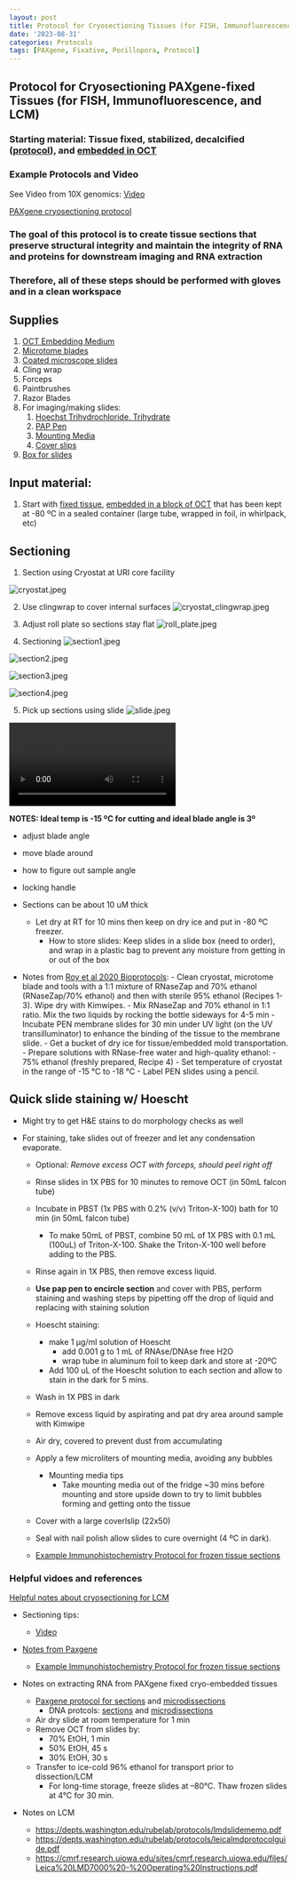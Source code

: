 ```yaml
---
layout: post
title: Protocol for Cryosectioning Tissues (for FISH, Immunofluorescence, and LCM)
date: '2023-08-31'
categories: Protocols
tags: [PAXgene, Fixative, Pocillopora, Protocol]
---
```


## Protocol for Cryosectioning PAXgene-fixed Tissues (for FISH, Immunofluorescence, and LCM)

### Starting material: Tissue fixed, stabilized, decalcified ([protocol](https://zdellaert.github.io/ZD_Putnam_Lab_Notebook/PAXgene-Fix-Decalc-Protocol/)), and [embedded in OCT](https://zdellaert.github.io/ZD_Putnam_Lab_Notebook/Cryoembedding-Protocol/)

### Example Protocols and Video

See Video from 10X genomics: [Video](https://www.youtube.com/watch?v=aNrnnmQB8y0)

[PAXgene cryosectioning protocol](https://github.com/zdellaert/ZD_Putnam_Lab_Notebook/blob/master/protocols/HB-1543-S01-001_PX20_SP_TIssue_System_Preparation_of_sections_from_PFPE_and_PFCE_tissues_for_manual_or_LMD_1015_WW.pdf)

### The goal of this protocol is to create tissue sections that preserve structural integrity and maintain the integrity of RNA and proteins for downstream imaging and RNA extraction

### Therefore, all of these steps should be performed with gloves and in a clean workspace

## Supplies
1. [OCT Embedding Medium](https://www.fishersci.com/shop/products/tissue-plus-o-c-t-compound/23730571#?keyword=o.c.t%20cryo)
2. [Microtome blades](https://www.fishersci.com/shop/products/edge-rite-disposable-microtome-blades/1407060)
3. [Coated microscope slides](https://www.fishersci.com/shop/products/fisherbrand-superfrost-plus-microscope-slides-2/p-45174#?keyword=superfrost%20plus)
4. Cling wrap
4. Forceps
5. Paintbrushes
6. Razor Blades
7. For imaging/making slides:
    1. [Hoechst Trihydrochloride, Trihydrate](https://www.fishersci.com/shop/products/molecular-probes-hoechst-33342-trihydrochloride-trihydrate-1/H1399)
    2. [PAP Pen](https://www.fishersci.com/shop/products/blue-pap-pen/NC1836708#?keyword=gnomepen)
    3. [Mounting Media](https://www.fishersci.com/shop/products/prolong-diamond-antifade-mountant-6/p-7076181)
    4. [Cover slips](https://www.fishersci.com/shop/products/superslip-cover-slips-20/p-7227752#?keyword=cover%20slips)
8. [Box for slides](https://www.amazon.com/dp/B0061OUFX6/ref=redir_mobile_desktop?_encoding=UTF8&)

## Input material:
1. Start with [fixed tissue](https://zdellaert.github.io/ZD_Putnam_Lab_Notebook/), [embedded in a block of OCT]((https://zdellaert.github.io/ZD_Putnam_Lab_Notebook/Cryoembedding-Protocol/)) that has been kept at -80 ºC in a sealed container (large tube, wrapped in foil, in whirlpack, etc)

## Sectioning
1. Section using Cryostat at URI core facility

![cryostat.jpeg](https://github.com/zdellaert/ZD_Putnam_Lab_Notebook/blob/master/images/protocols/cryosection/cryostat.jpeg?raw=true)

2. Use clingwrap to cover internal surfaces
![cryostat_clingwrap.jpeg](https://github.com/zdellaert/ZD_Putnam_Lab_Notebook/blob/master/images/protocols/cryosection/cryostat_clingwrap.jpeg?raw=true)

3. Adjust roll plate so sections stay flat
![roll_plate.jpeg](https://github.com/zdellaert/ZD_Putnam_Lab_Notebook/blob/master/images/protocols/cryosection/roll_plate.jpeg?raw=true)


4. Sectioning
![section1.jpeg](https://github.com/zdellaert/ZD_Putnam_Lab_Notebook/blob/master/images/protocols/cryosection/section1.jpeg?raw=true)

![section2.jpeg](https://github.com/zdellaert/ZD_Putnam_Lab_Notebook/blob/master/images/protocols/cryosection/section2.jpeg?raw=true)

![section3.jpeg](https://github.com/zdellaert/ZD_Putnam_Lab_Notebook/blob/master/images/protocols/cryosection/section3.jpeg?raw=true)

![section4.jpeg](https://github.com/zdellaert/ZD_Putnam_Lab_Notebook/blob/master/images/protocols/cryosection/section4.jpeg?raw=true)

5. Pick up sections using slide
![slide.jpeg](https://github.com/zdellaert/ZD_Putnam_Lab_Notebook/blob/master/images/protocols/cryosection/slide.jpeg?raw=true)

![rollplate_correct.mov](https://github.com/zdellaert/ZD_Putnam_Lab_Notebook/blob/master/images/protocols/cryosection/rollplate_correct.mov?raw=true)


**NOTES: Ideal temp is -15 ºC for cutting and ideal blade angle is 3º**

- adjust blade angle
- move blade around
- how to figure out sample angle
- locking handle
- Sections can be about 10 uM thick
    - Let dry at RT for 10 mins then keep on dry ice and put in -80 ºC freezer.
        - How to store slides: Keep slides in a slide box (need to order), and wrap in a plastic bag to prevent any moisture from getting in or out of the box

- Notes from [Roy et al 2020 Bioprotocols](https://www.ncbi.nlm.nih.gov/pmc/articles/PMC7079735/):
        - Clean cryostat, microtome blade and tools with a 1:1 mixture of RNaseZap and 70% ethanol (RNaseZap/70% ethanol) and then with sterile 95% ethanol (Recipes 1-3). Wipe dry with Kimwipes.
            - Mix RNaseZap and 70% ethanol in 1:1 ratio. Mix the two liquids by rocking the bottle sideways for 4-5 min
        - Incubate PEN membrane slides for 30 min under UV light (on the UV transilluminator) to enhance the binding of the tissue to the membrane slide.
        - Get a bucket of dry ice for tissue/embedded mold transportation.
        - Prepare solutions with RNase-free water and high-quality ethanol:
            - 75% ethanol (freshly prepared, Recipe 4)
        - Set temperature of cryostat in the range of -15 °C to -18 °C
        - Label PEN slides using a pencil.


## Quick slide staining w/ Hoescht

- Might try to get H&E stains to do morphology checks as well

- For staining, take slides out of freezer and let any condensation evaporate.
    - Optional: *Remove excess OCT with forceps, should peel right off*
    - Rinse slides in 1X PBS for 10 minutes to remove OCT (in 50mL falcon tube)
    - Incubate in PBST (1x PBS with 0.2% (v/v) Triton-X-100) bath for 10 min (in 50mL falcon tube)
        - To make 50mL of PBST, combine 50 mL of 1X PBS with 0.1 mL (100uL) of Triton-X-100. Shake the Triton-X-100 well before adding to the PBS.
    - Rinse again in 1X PBS, then remove excess liquid.
    - **Use pap pen to encircle section** and cover with PBS, perform staining and washing steps by pipetting off the drop of liquid and replacing with staining solution
    - Hoescht staining: 
        - make 1 µg/ml solution of Hoescht 
            - add 0.001 g to 1 mL of RNAse/DNAse free H2O
            - wrap tube in aluminum foil to keep dark and store at -20ºC 
        - Add 100 uL of the Hoescht solution to each section and allow to stain in the dark for 5 mins.
    - Wash in 1X PBS in dark
    - Remove excess liquid by aspirating and pat dry area around sample with Kimwipe
    - Air dry, covered to prevent dust from accumulating
    - Apply a few microliters of mounting media, avoiding any bubbles
        - Mounting media tips
            - Take mounting media out of the fridge ~30 mins before mounting and store upside down to try to limit bubbles forming and getting onto the tissue
    - Cover with a large coverlslip (22x50)
    - Seal with nail polish allow slides to cure overnight (4 ºC in dark).

    - [Example Immunohistochemistry Protocol for frozen tissue sections](https://www.rndsystems.com/resources/protocols/protocol-preparation-and-fluorescent-ihc-staining-frozen-tissue-sections)


### Helpful vidoes and references

[Helpful notes about cryosectioning for LCM](https://www.thermofisher.com/us/en/home/references/ambion-tech-support/rna-isolation/general-articles/getting-intact-rna-from-lcm-samples.html)



- Sectioning tips:
    - [Video](https://www.youtube.com/watch?v=aNrnnmQB8y0)
 - [Notes from Paxgene](https://www.preanalytix.com/storage/download/_ProductResources_/SuppProtocols/HB-1543-S01-001_PX20_SP_TIssue_System_Preparation_of_sections_from_PFPE_and_PFCE_tissues_for_manual_or_LMD_1015_WW.pdf)


    - [Example Immunohistochemistry Protocol for frozen tissue sections](https://www.rndsystems.com/resources/protocols/protocol-preparation-and-fluorescent-ihc-staining-frozen-tissue-sections)
- Notes on extracting RNA from PAXgene fixed cryo-embedded tissues
    - [Paxgene protocol for sections](https://www.preanalytix.com/storage/download/_ProductResources_/SuppProtocols/HB-0164-S02-001_PX22_SP_RNA_including_miRNA_from_PFCE_sections_0716_WW.pdf) and [microdissections](https://www.preanalytix.com/storage/download/_ProductResources_/SuppProtocols/HB-0163-S04-001_PX17_SP_Tissue_RNA_System_Purification_RNA_from_microdissected_PFPE_and_PFCE_tissues_1015_WW.pdf) 
        - DNA protcols: [sections](https://www.preanalytix.com/storage/download/_ProductResources_/SuppProtocols/HB-0162-S04-001_PX16_SP_Tissue_DNA_System_SP_Purification_gDNA_from_PFCE_tissue_placed_directly_into_a_microcentrifuge_tube_1015_WW.pdf) and [microdissections](https://www.preanalytix.com/storage/download/_ProductResources_/SuppProtocols/HB-0162-S03-001_PX15_SP_Tissue_DNA_System_Purification_gDNA_from_microdissected_PFPE_and_PFCE_tissues_1015_WW.pdf)
    - Air dry slide at room temperature for 1 min
    - Remove OCT from slides by:
        - 70% EtOH, 1 min
        - 50% EtOH, 45 s
        - 30% EtOH, 30 s
    - Transfer to ice-cold 96% ethanol for transport prior to dissection/LCM
        - For long-time storage, freeze slides at –80°C. Thaw frozen slides at 4°C for 30 min.

- Notes on LCM
    - https://depts.washington.edu/rubelab/protocols/lmdslidememo.pdf
    - https://depts.washington.edu/rubelab/protocols/leicalmdprotocolguide.pdf
    - https://cmrf.research.uiowa.edu/sites/cmrf.research.uiowa.edu/files/Leica%20LMD7000%20-%20Operating%20Instructions.pdf